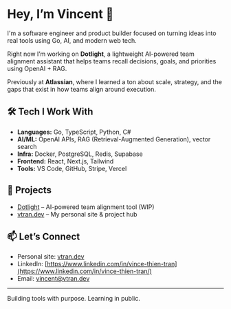 # Hey, I’m Vincent 👋

I'm a software engineer and product builder focused on turning ideas into real tools using Go, AI, and modern web tech.

Right now I’m working on **Dotlight**, a lightweight AI-powered team alignment assistant that helps teams recall decisions, goals, and priorities using OpenAI + RAG.

Previously at **Atlassian**, where I learned a ton about scale, strategy, and the gaps that exist in how teams align around execution.

## 🛠️ Tech I Work With
- **Languages:** Go, TypeScript, Python, C#
- **AI/ML:** OpenAI APIs, RAG (Retrieval-Augmented Generation), vector search
- **Infra:** Docker, PostgreSQL, Redis, Supabase
- **Frontend:** React, Next.js, Tailwind
- **Tools:** VS Code, GitHub, Stripe, Vercel

## 🚀 Projects
- [Dotlight](https://github.com/vinny-tx/dotlight) – AI-powered team alignment tool (WIP)
- [vtran.dev](https://vtran.dev) – My personal site & project hub

## 📫 Let’s Connect
- Personal site: [vtran.dev](https://vtran.dev)
- LinkedIn: [https://www.linkedin.com/in/vince-thien-tran](https://www.linkedin.com/in/vince-thien-tran/)
- Email: vincent@vtran.dev

---

Building tools with purpose. Learning in public.
